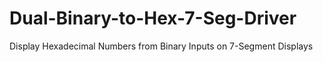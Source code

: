 # Dual-Binary-to-Hex-7-Seg-Driver
Display Hexadecimal Numbers from Binary Inputs on 7-Segment Displays
